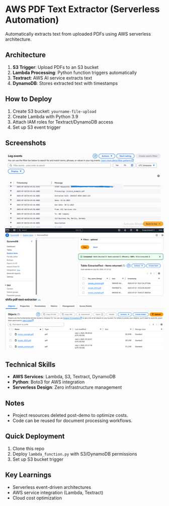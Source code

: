# AWS PDF Text Extractor (Serverless Automation)

Automatically extracts text from uploaded PDFs using AWS serverless architecture.

## Architecture  
1. **S3 Trigger**: Upload PDFs to an S3 bucket  
2. **Lambda Processing**: Python function triggers automatically  
3. **Textract**: AWS AI service extracts text  
4. **DynamoDB**: Stores extracted text with timestamps  

## How to Deploy
1. Create S3 bucket: `yourname-file-upload`
2. Create Lambda with Python 3.9
3. Attach IAM roles for Textract/DynamoDB access
4. Set up S3 event trigger

## Screenshots  
![Lambda Processing Logs](images/lambda-logs.png)  
![DynamoDB Extracted Data](images/dynamodb-results.png)  
![S3 Bucket with PDFs](images/s3-bucket.png)  

## Technical Skills  
- **AWS Services**: Lambda, S3, Textract, DynamoDB  
- **Python**: Boto3 for AWS integration  
- **Serverless Design**: Zero infrastructure management  

## Notes  
- Project resources deleted post-demo to optimize costs.  
- Code can be reused for document processing workflows.
  
## Quick Deployment  
1. Clone this repo  
2. Deploy `lambda_function.py` with S3/DynamoDB permissions  
3. Set up S3 bucket trigger
   
## Key Learnings  
- Serverless event-driven architectures  
- AWS service integration (Lambda, Textract)  
- Cloud cost optimization  
